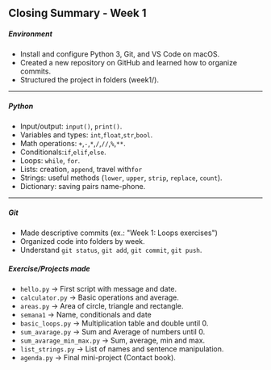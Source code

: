 ## Closing Summary - Week 1

##### Environment 
- Install and configure Python 3, Git, and VS Code on macOS.
- Created a new repository on GitHub and learned how to organize commits.
- Structured the project in folders (week1/).

---
##### Python
- Input/output: `input()`, `print()`.
- Variables and types: `int`,`float`,`str`,`bool`.
- Math operations: `+`,`-`,`*`,`/`,`//`,`%`,`**`.
- Conditionals:`if`,`elif`,`else`.
- Loops: `while`, `for`.
- Lists: creation, `append`, travel with`for`
- Strings: useful methods (`lower`, `upper`, `strip`, `replace`, `count`).
- Dictionary: saving pairs name-phone.

---
##### Git
- Made descriptive commits (ex.: "Week 1: Loops exercises")
- Organized code into folders by week.
- Understand `git status`, `git add`, `git commit`, `git push`.

##### Exercise/Projects made
- `hello.py` -> First script with message and date.
- `calculator.py` -> Basic operations and average.
- `areas.py` -> Area of circle, triangle and rectangle.
- `semana1` ->  Name, conditionals and date
- `basic_loops.py` ->  Multiplication table and double until 0.
- `sum_avarage.py` -> Sum and Average of numbers until 0.
- `sum_avarage_min_max.py` -> Sum, average, min and max.
- `list_strings.py` -> List of names and sentence manipulation.
- `agenda.py` -> Final mini-project (Contact book).

